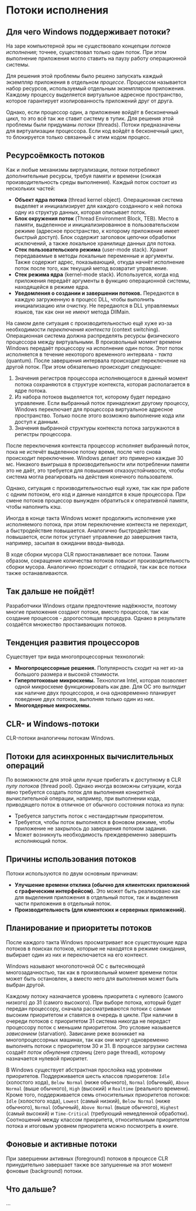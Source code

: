 # Потоки исполнения

## Для чего Windows поддерживает потоки?

На заре компьютерной эры не существовало концепции _потоков исполнения_; точнее, существовал только один поток. При этом выполнение приложения могло ставить на паузу работу операционной системы.

Для решения этой проблемы было решено запускать каждый экземпляр приложения в отдельном _процессе_. Процессом называется набор ресурсов, используемый отдельным экземпляром приложения. Каждому процессу выделяется виртуальное адресное пространство, которое гарантирует изолированность приложений друг от друга.

Однако, если процессор один, а приложение войдёт в бесконечный цикл, то это всё так же ставит систему в тупик. Для решения этой проблемы были придуманы _потоки_ (threads). Потоки предназначены для виртуализации процессора. Если код войдёт в бесконечный цикл, то блокируется только связанный с этим кодом процесс.

## Ресурсоёмкость потоков

Как и любые механизмы виртуализации, потоки потребляют дополнительные ресурсы, требуя памяти и времени (снижая производительность среды выполнения). Каждый поток состоит из нескольких частей:
- **Объект ядра потока** (thread kernel object). Операционная система выделяет и инициализирует для каждого созданного к ней потока одну из структур данных, которая описывает поток.
- **Блок окружения поток** (Thread Environment Block, TEB). Место в памяти, выделенное и инициализированное в пользовательском режиме (адресное пространство, к которому приложение имеет быстрый доступ). Блок содержит заголовок цепочки обработки исключений, а также локальное хранилище данных для потока.
- **Стек пользовательского режима** (user-mode stack). Хранит передаваемые в методы локальные переменные и аргументы. Также содержит адрес, показывающий, откуда начнёт исполнение поток после того, как текущий метод возвратит управление.
- **Стек режима ядра** (kernel-mode stack). Используется, когда код приложения передаёт аргументы в функцию операционной системы, находящейся в режиме ядра.
- **Уведомления о создании и завершении потоков.** Передаются в каждую загруженную в процесс DLL, чтобы выполнить инициализацию или очистку. Не передаются в DLL управляемых языков, так как они не имеют метода DllMain.

На самом деле ситуация с производительностью ещё хуже из-за необходимости _переключения контекста_ (context switching). Операционная система должна распределять ресурсы физического процессора между виртуальными. В произвольный момент времени Windows передаёт процессору на исполнение один поток. Этот поток исполняется в течение некоторого временного интервала - _такта_ (quantum). После завершения интервала происходит переключение на другой поток. При этом обязательно происходит следующее:
1. Значения регистров процессора исполняющегося в данный момент потока сохраняются в структуре контекста, которая располагается в ядре потока.
2. Из набора потоков выделяется тот, которому будет передано управление. Если выбранный поток принадлежит другому процессу, Windows переключает для процессора виртуальное адресное пространство. Только после этого возможно выполнение кода или доступ к данным.
3. Значения выбранной структуры контекста потока загружаются в регистры процессора.

После переключения контекста процессор исполняет выбранный поток, пока не истечёт выделенное потоку время, после чего снова происходит переключение. Windows делает это примерно каждые 30 мс. Никакого выигрыша в производительности или потреблении памяти это не даёт, это требуется для повышения отказоустойчивости, чтобы система могла реагировать на действия конечного пользователя.

Однако, ситуация с производительностью ещё хуже, так как при работе с одним потоком, его код и данные находятся в кэше процессора. При смене потоков процессор вынужден обратиться к оперативной памяти, чтобы наполнить кэш.

Иногда в конце такта Windows может продолжить исполнение уже исполняемого потока, при этом переключение контекста не переходит, а быстродействие повышается. Аналогично быстродействие повышается, если поток уступает управление до завершения такта, например, засыпая в ожидании ввода-вывода.

В ходе сборки мусора CLR приостанавливает все потоки. Таким образом, сокращение количества потоков повысит производительность сборки мусора. Аналогично происходит с отладкой, так как все потоки также останавливаются.

## Так дальше не пойдёт!

Разработчики Windows отдали предпочтение надёжности, поэтому многие приложения создают потоки, вместо процессов, так как создание процессов - дорогостоящая процедура. Однако в результате создаётся множество простаивающих потоков.

## Тенденция развития процессоров

Существует три вида многопроцессорных технологий:
- **Многопроцессорные решения.** Популярность сходит на нет из-за большого размера и высокой стоимости.
- **Гиперпотоковые микросхемы.** Технология Intel, которая позволяет одной микросхеме функционировать как две. Для ОС это выглядит как наличие двух процессоров, и она одновременно планирует поведение двух потоков, выполняя только один из них.
- **Многоядерные микросхемы.** 

## CLR- и Windows-потоки

CLR-потоки аналогичны потокам Windows. 

## Потоки для асинхронных вычислительных операций

По возможности для этой цели лучше прибегать к доступному в CLR _пулу потоков_ (thread pool). Однако иногда возможны ситуации, когда явно требуется создать поток для выполнения конкретной вычислительной операции, например, при выполнении кода, приводящего поток в отличное от обычного состояния потока из пула:
- Требуется запустить поток с нестандартным приоритетом.
- Требуется, чтобы поток выполнялся в фоновом режиме, чтобы приложение не закрылось до завершения потоком задания.
- Может возникнуть необходимость преждевременно завершить исполняющий поток.

## Причины использования потоков

Потоки используются по двум основным причинам:
- **Улучшение времени отклика (обычно для клиентских приложений с графическим интерфейсом).** Это может быть реализовано как для выделения приложения в отдельный поток, так и выделения части приложения в отдельный поток.
- **Производительность (для клиентских и серверных приложений).** 

## Планирование и приоритеты потоков

После каждого такта Windows просматривает все существующие ядра потоков в поисках потоков, которые не находятся в режиме ожидания, выбирает один из них и переключается на его контекст.

Windows называют многопоточной ОС с вытесняющей многозадачностью, так как в произвольный момент времени поток может быть остановлен, а вместо него для выполнения может быть выбран другой.

Каждому потоку назначается уровень приоритета с нулевого (самого низкого) до 31 (самого высокого). При выборе потока, который будет передан процессору, сначала рассматриваются потоки с самым высоким приоритетом и ставятся в очередь в цикле. При наличии в очереди потоков с приоритетом 31 система никогда не передаст процессору поток с меньшим приоритетом. Это условие называется _зависанием_ (starvation). Зависание реже возникает на многопроцессорных машинах, так как они могут одновременно выполнять потоки с приоритетом 30 и 31. В процессе загрузки система создаёт _поток обнуления страниц_ (zero page thread), которому назначается нулевой приоритет.

В Windows существует абстрактная прослойка над уровнями приоритетов. Поддерживается шесть классов приоритетов: `Idle` (холостого хода), `Below Normal` (ниже обычного), `Normal` (обычный), `Above Normal` (выше обычного), `High` (высокий) и `Realtime` (реального времени). Кроме того, поддерживается семь относительных приоритетов потоков: `Idle` (холостого хода), `Lowest` (самый низкий), `Below Normal` (ниже обычного), `Normal` (обычный), `Above Normal` (выше обычного), `Highest` (самый высокий) и `Time-Critical` (требующий немедленной обработки). Соотношений между классом приоритета, относительным приоритетом потока и итоговым уровнем приоритета можно посмотреть в книге.

## Фоновые и активные потоки

При завершении активных (foreground) потоков в процессе CLR принудительно завершает также все запушенные на этот момент фоновые (background) потоки.

## Что дальше?

...
